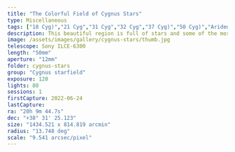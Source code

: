 ```yaml
---
title: "The Colorful Field of Cygnus Stars"
type: Miscellaneous
tags: ["18 Cyg)","21 Cyg","31 Cyg","32 Cyg","37 Cyg)","50 Cyg)","Arided","Aridif","Arrioph (α Cyg","Crescent Nebula","Fawaris II (δ Cyg","NGC 6888","NGC 6960","Part of the constellation Cygnus (Cyg)","The star 23 Vul","The star 39 Cyg","The star 41 Cyg","The star 52 Cyg","The star Deneb","The star Fawaris","The star Sadr (γ Cyg","The star η Cyg","The star ο1 Cyg","The star ο2 Cyg","Veil Nebula"]
description: This beautiful region is full of stars and some of the most bright and beautiful nebulae including The Cygnus Loop (Veil Nebula), the North America Nebula, the Crescent Nebula and the Tulip Nebula.
image: /assets/images/gallery/cygnus-stars/thumb.jpg
telescope: Sony ILCE-6300
length: "50mm"
aperture: "12mm"
folder: cygnus-stars
group: "Cygnus starfield"
exposure: 120
lights: 80
sessions: 1
firstCapture: 2022-06-24
lastCapture:
ra: "20h 9m 44.7s"
dec: "+38° 31' 25.123"
size: "1434.521 x 814.819 arcmin"
radius: "13.748 deg"
scale: "9.541 arcsec/pixel"
---
```

